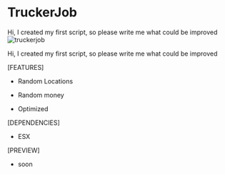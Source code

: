 # TruckerJob
Hi, I created my first script, so please write me what could be improved
![truckerjob](https://user-images.githubusercontent.com/67187417/155822263-207eb249-68d1-4ed9-b89e-9aa95179bf3e.png)

Hi, I created my first script, so please write me what could be improved

[FEATURES]

* Random Locations

* Random money

* Optimized

[DEPENDENCIES]

* ESX

[PREVIEW]

* soon
